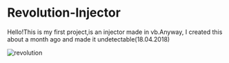 # Revolution-Injector
Hello!This is my first project,is an injector made in vb.Anyway, I created this about a month ago and made it undetectable(18.04.2018)

![revolution](https://user-images.githubusercontent.com/38926801/41065966-fab67c22-69e8-11e8-8667-bc58e2bd16e3.PNG)
